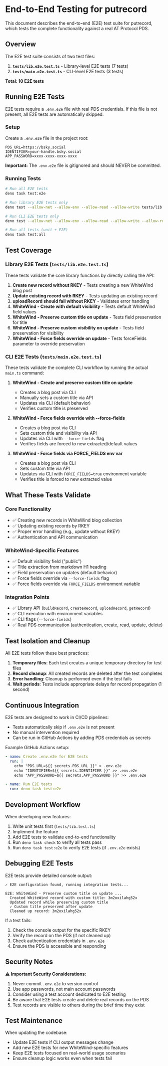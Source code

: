 # End-to-End Testing for putrecord

This document describes the end-to-end (E2E) test suite for putrecord, which
tests the complete functionality against a real AT Protocol PDS.

## Overview

The E2E test suite consists of two test files:

1. **`tests/lib.e2e.test.ts`** - Library-level E2E tests (7 tests)
2. **`tests/main.e2e.test.ts`** - CLI-level E2E tests (3 tests)

**Total: 10 E2E tests**

## Running E2E Tests

E2E tests require a `.env.e2e` file with real PDS credentials. If this file is
not present, all E2E tests are automatically skipped.

### Setup

Create a `.env.e2e` file in the project root:

```env
PDS_URL=https://bsky.social
IDENTIFIER=your-handle.bsky.social
APP_PASSWORD=xxxx-xxxx-xxxx-xxxx
```

**Important:** The `.env.e2e` file is gitignored and should NEVER be committed.

### Running Tests

```bash
# Run all E2E tests
deno task test:e2e

# Run library E2E tests only
deno test --allow-net --allow-env --allow-read --allow-write tests/lib.e2e.test.ts

# Run CLI E2E tests only
deno test --allow-net --allow-env --allow-read --allow-write --allow-run tests/main.e2e.test.ts

# Run all tests (unit + E2E)
deno task test:all
```

## Test Coverage

### Library E2E Tests (`tests/lib.e2e.test.ts`)

These tests validate the core library functions by directly calling the API:

1. **Create new record without RKEY** - Tests creating a new WhiteWind blog post
2. **Update existing record with RKEY** - Tests updating an existing record
3. **uploadRecord should fail without RKEY** - Validates error handling
4. **WhiteWind - Create with default visibility** - Tests default WhiteWind
   field values
5. **WhiteWind - Preserve custom title on update** - Tests field preservation
   for title
6. **WhiteWind - Preserve custom visibility on update** - Tests field
   preservation for visibility
7. **WhiteWind - Force fields override on update** - Tests forceFields parameter
   to override preservation

### CLI E2E Tests (`tests/main.e2e.test.ts`)

These tests validate the complete CLI workflow by running the actual `main.ts`
command:

1. **WhiteWind - Create and preserve custom title on update**

   - Creates a blog post via CLI
   - Manually sets a custom title via API
   - Updates via CLI (default behavior)
   - Verifies custom title is preserved

2. **WhiteWind - Force fields override with --force-fields**

   - Creates a blog post via CLI
   - Sets custom title and visibility via API
   - Updates via CLI with `--force-fields` flag
   - Verifies fields are forced to new extracted/default values

3. **WhiteWind - Force fields via FORCE_FIELDS env var**
   - Creates a blog post via CLI
   - Sets custom title via API
   - Updates via CLI with `FORCE_FIELDS=true` environment variable
   - Verifies title is forced to new extracted value

## What These Tests Validate

### Core Functionality

- ✅ Creating new records in WhiteWind blog collection
- ✅ Updating existing records by RKEY
- ✅ Proper error handling (e.g., update without RKEY)
- ✅ Authentication and API communication

### WhiteWind-Specific Features

- ✅ Default visibility field ("public")
- ✅ Title extraction from markdown H1 heading
- ✅ Field preservation on updates (default behavior)
- ✅ Force fields override via `--force-fields` flag
- ✅ Force fields override via `FORCE_FIELDS` environment variable

### Integration Points

- ✅ Library API (`buildRecord`, `createRecord`, `uploadRecord`, `getRecord`)
- ✅ CLI execution with environment variables
- ✅ CLI flags (`--force-fields`)
- ✅ Real PDS communication (authentication, create, read, update, delete)

## Test Isolation and Cleanup

All E2E tests follow these best practices:

1. **Temporary files**: Each test creates a unique temporary directory for test
   files
2. **Record cleanup**: All created records are deleted after the test completes
3. **Error handling**: Cleanup is performed even if the test fails
4. **Wait periods**: Tests include appropriate delays for record propagation (1
   second)

## Continuous Integration

E2E tests are designed to work in CI/CD pipelines:

- Tests automatically skip if `.env.e2e` is not present
- No manual intervention required
- Can be run in GitHub Actions by adding PDS credentials as secrets

Example GitHub Actions setup:

```yaml
- name: Create .env.e2e for E2E tests
  run: |
    echo "PDS_URL=${{ secrets.PDS_URL }}" > .env.e2e
    echo "IDENTIFIER=${{ secrets.IDENTIFIER }}" >> .env.e2e
    echo "APP_PASSWORD=${{ secrets.APP_PASSWORD }}" >> .env.e2e

- name: Run E2E tests
  run: deno task test:e2e
```

## Development Workflow

When developing new features:

1. Write unit tests first (`tests/lib.test.ts`)
2. Implement the feature
3. Add E2E tests to validate end-to-end functionality
4. Run `deno task check` to verify all tests pass
5. Run `deno task test:e2e` to verify E2E tests (if `.env.e2e` exists)

## Debugging E2E Tests

E2E tests provide detailed console output:

```
✓ E2E configuration found, running integration tests...

E2E: WhiteWind - Preserve custom title on update ...
  Created WhiteWind record with custom title: 3m2oxilahg52x
  Updated record while preserving custom title
  ✓ Custom title preserved after update
  Cleaned up record: 3m2oxilahg52x
```

If a test fails:

1. Check the console output for the specific RKEY
2. Verify the record on the PDS (if not cleaned up)
3. Check authentication credentials in `.env.e2e`
4. Ensure the PDS is accessible and responding

## Security Notes

⚠️ **Important Security Considerations:**

1. Never commit `.env.e2e` to version control
2. Use app passwords, not main account passwords
3. Consider using a test account dedicated to E2E testing
4. Be aware that E2E tests create and delete real records on the PDS
5. Test records are visible to others during the brief time they exist

## Test Maintenance

When updating the codebase:

- Update E2E tests if CLI output messages change
- Add new E2E tests for new WhiteWind-specific features
- Keep E2E tests focused on real-world usage scenarios
- Ensure cleanup logic works even when tests fail
